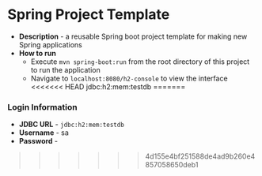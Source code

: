 # Spring Project Template
* **Description** - a reusable Spring boot project template for making new Spring applications
* **How to run**
  * Execute `mvn spring-boot:run` from the root directory of this project to run the application
  * Navigate to `localhost:8080/h2-console` to view the interface
<<<<<<< HEAD
jdbc:h2:mem:testdb
=======

### Login Information
* **JDBC URL** - `jdbc:h2:mem:testdb`
* **Username** - sa
* **Password** -
>>>>>>> 4d155e4bf251588de4ad9b260e4857058650deb1
